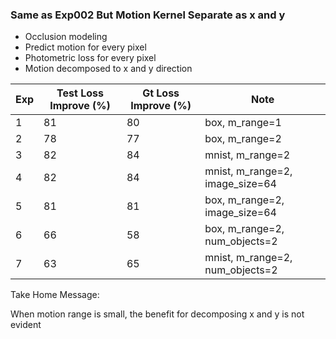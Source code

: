 ### Same as Exp002 But Motion Kernel Separate as x and y

- Occlusion modeling
- Predict motion for every pixel
- Photometric loss for every pixel
- Motion decomposed to x and y direction


| Exp | Test Loss Improve (%) | Gt Loss Improve (%) | Note |
| ------------- | ----------- | ----------- | ----------- | 
| 1 | 81 | 80 | box, m_range=1 |
| 2 | 78 | 77 | box, m_range=2 |
| 3 | 82 | 84 | mnist, m_range=2 |
| 4 | 82 | 84 | mnist, m_range=2, image_size=64 |
| 5 | 81 | 81 | box, m_range=2, image_size=64 | 
| 6 | 66 | 58 | box, m_range=2, num_objects=2 |
| 7 | 63 | 65 | mnist, m_range=2, num_objects=2 | 

Take Home Message:

When motion range is small, the benefit for decomposing x and y is not evident 
